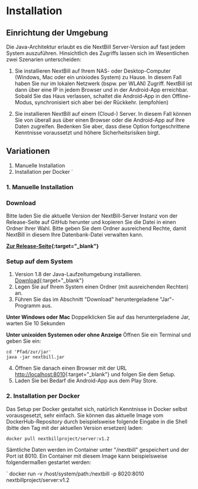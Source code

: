 # Installation
## Einrichtung der Umgebung
Die Java-Architektur erlaubt es die NextBill Server-Version auf fast jedem System auszuführen. 
Hinsichtlich des Zugriffs lassen sich im Wesentlichen zwei Szenarien unterscheiden:

1. Sie installieren NextBill auf Ihrem NAS- oder Desktop-Computer (Windows, Mac oder ein unixiodes System) zu Hause. In diesem Fall haben Sie nur im lokalen Netzwerk (bspw. per WLAN) Zugriff. NextBill ist dann über eine IP in jedem Browser und in der Android-App erreichbar. Sobald Sie das Haus verlassen, schaltet die Android-App in den Offline-Modus, synchronisiert sich aber bei der Rückkehr. (empfohlen)

2. Sie installieren NextBill auf einem (Cloud-) Server. In diesem Fall können Sie von überall aus über einen Browser oder die Android-App auf Ihre Daten zugreifen. Bedenken Sie aber, dass diese Option fortgeschrittene Kenntnisse voraussetzt und höhere Sicherheitsrisiken birgt.

## Variationen
1. Manuelle Installation
2. Installation per Docker
`

### 1. Manuelle Installation

### Download
Bitte laden Sie die aktuelle Version der NextBill-Server Instanz von der Release-Seite auf GitHub herunter und kopieren Sie die Datei in einen Ordner Ihrer Wahl. Bitte geben Sie dem Ordner ausreichend Rechte, damit NextBill in diesem Ihre Datenbank-Datei verwalten kann.

**[Zur Release-Seite](https://github.com/nextbill-project/server/releases){:target="_blank"}**

### Setup auf dem System
1. Version 1.8 der Java-Laufzeitumgebung installieren. [Download](https://www.oracle.com/java/technologies/javase-jre8-downloads.html){:target="_blank"}
2. Legen Sie auf Ihrem System einen Ordner (mit ausreichenden Rechten) an.
3. Führen Sie das im  Abschnitt "Download" heruntergeladene "Jar"-Programm aus.

**Unter Windows oder Mac** Doppelklicken Sie auf das heruntergeladene Jar, warten Sie 10 Sekunden

**Unter unixoiden Systemen oder ohne Anzeige** Öffnen Sie ein Terminal und geben Sie ein:
```
cd 'Pfad/zur/jar'
java -jar nextbill.jar
```

4. Öffnen Sie danach einen Browser mit der URL [http://localhost:8010](http://localhost:8010){:target="_blank"} und folgen Sie dem Setup.
5. Laden Sie bei Bedarf die Android-App aus dem Play Store.

### 2. Installation per Docker

Das Setup per Docker gestaltet sich, natürlich Kenntnisse in Docker selbst vorausgesetzt, sehr einfach. Sie können das aktuelle Image vom DockerHub-Repository durch beispielsweise folgende Eingabe in die Shell (bitte den Tag mit der aktuellen Version ersetzen) laden:

`
  docker pull nextbillproject/server:v1.2
`

Sämtliche Daten werden im Container unter "/nextbill" gespeichert und der Port ist 8010. Ein Container mit diesem Image kann beispielsweise folgendermaßen gestartet werden:

`
docker run -v /host/system/path:/nextbill -p 8020:8010 nextbillproject/server:v1.2
